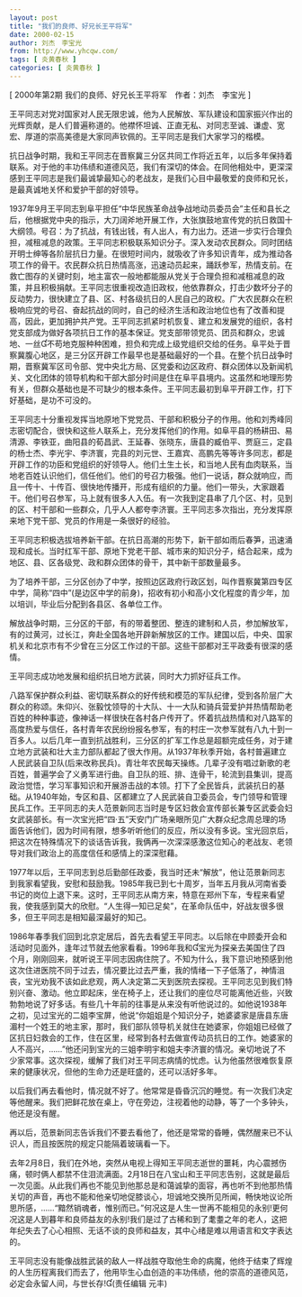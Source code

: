 ```yaml
---
layout: post
title: "我们的良师、好兄长王平将军"
date: 2000-02-15
author: 刘杰　李宝光
from: http://www.yhcqw.com/
tags: [ 炎黄春秋 ]
categories: [ 炎黄春秋 ]
---
```



[ 2000年第2期 我们的良师、好兄长王平将军　作者：刘杰　李宝光 ]


王平同志对党对国家对人民无限忠诚，他为人民解放、军队建设和国家振兴作出的光辉贡献，是人们普遍称道的。他襟怀坦诚、正直无私、对同志至诚、谦虚、宽宏、厚道的崇高美德是大家同声钦佩的。王平同志是我们大家学习的楷模。


抗日战争时期，我和王平同志在晋察冀三分区共同工作将近五年，以后多年保持着联系。对于他的丰功伟绩和道德风范，我们有深切的体会。在同他相处中，更深深感到王平同志是我们最诚挚最知心的老战友，是我们心目中最敬爱的良师和兄长，是最真诚地关怀和爱护干部的好领导。


1937年9月王平同志到阜平担任“中华民族革命战争战地动员委员会”主任和县长之后，他根据党中央的指示，大刀阔斧地开展工作，大张旗鼓地宣传党的抗日救国十大纲领。号召：为了抗战，有钱出钱，有人出人，有力出力。还进一步实行合理负担，减租减息的政策。王平同志积极联系知识分子。深入发动农民群众。同时团结开明士绅等各阶层抗日力量。在很短时间内，就吸收了许多知识青年，成为推动各项工作的骨干。农民群众抗日热情高涨，迅速动员起来，踊跃参军，热情支前。在救亡图存的关键时刻，地主富农一般地都能服从党关于合理负担和减租减息的政策，并且积极捐献。王平同志很重视改造旧政权，他依靠群众，打击少数坏分子的反动势力，很快建立了县、区、村各级抗日的人民自己的政权。广大农民群众在积极响应党的号召、奋起抗战的同时，自己的经济生活和政治地位也有了改善和提高，因此，更加拥护共产党。王平同志抓紧时机恢复、建立和发展党的组织，各村党支部成为做好各项抗日工作的基本保证。党支部带领党员、团员和群众，忠诚地、一丝不苟地克服种种困难，担负和完成上级党组织交给的任务。阜平处于晋察冀腹心地区，是三分区开辟工作最早也是基础最好的一个县。在整个抗日战争时期，晋察冀军区司令部、党中央北方局、区党委和边区政府、群众团体以及新闻机关、文化团体的领导机构和干部大部分时间是住在阜平县境内。这虽然和地理形势有关，但群众基础也是不可缺少的根本条件。王平同志最初到阜平开辟工作，打下好基础，是功不可没的。


王平同志十分重视发挥当地原地下党党员、干部和积极分子的作用。他和刘秀峰同志密切配合，很快和这些人联系上，充分发挥他们的作用。如阜平县的杨耕田、易清源、李铁亚，曲阳县的荀昌武、王延春、张晓东，唐县的臧伯平、贾庭三，定县的杨士杰、李光宇、李济寰，完县的刘元世、王嘉宾、高鹏先等等许多同志，都是开辟工作的功臣和党组织的好领导人。他们土生土长，和当地人民有血肉联系，当地老百姓认识他们，信任他们。他们的号召力极强。他们一说话，群众就响应，而且一传十、十传百、很快地传播开，形成有组织的力量。他们一带头，大家跟着干。他们号召参军，马上就有很多人入伍。有一次我到定县串了几个区、村，见到的区、村干部和一些群众，几乎人人都夸李济寰。王平同志多次指出，充分发挥原来地下党干部、党员的作用是一条很好的经验。


王平同志积极选拔培养新干部。在抗日高潮的形势下，新干部如雨后春笋，迅速涌现和成长。当时红军干部、原地下党老干部、城市来的知识分子，结合起来，成为地区、县、区各级党、政和群众团体的骨干，其中新干部数量最多。


为了培养干部，三分区创办了中学，按照边区政府行政区划，叫作晋察冀第四专区中学，简称“四中”(是边区中学的前身)，招收有初小和高小文化程度的青少年，加以培训，毕业后分配到各县区、各单位工作。


解放战争时期，三分区的干部，有的带着整团、整连的建制和人员，参加解放军，有的过黄河，过长江，奔赴全国各地开辟新解放区的工作。建国以后，中央、国家机关和北京市有不少曾在三分区工作过的干部。这些干部都对王平政委有很深的感情。

王平同志成功地发展和组织抗日地方武装，同时大力抓好征兵工作。


八路军保护群众利益、密切联系群众的好传统和模范的军队纪律，受到各阶层广大群众的称颂。朱仰兴、张毅忱领导的十大队、十一大队和骑兵营爱护并热情帮助老百姓的种种事迹，像神话一样很快在各村各户传开了。怀着抗战热情和对八路军的高度热爱与信任，各村青年农民纷纷报名参军，有的村庄一次参军就有八九十到一百多人。以后几年一直到抗战胜利，三分区的扩军工作总是超额完成任务，对于建立地方武装和壮大主力部队都起了很大作用。从1937年秋季开始，各村普遍建立人民武装自卫队(后来改称民兵)。青壮年农民每天操练。几辈子没有唱过新歌的老百姓，普遍学会了义勇军进行曲。自卫队的班、排、连骨干，轮流到县集训，提高政治觉悟，学习军事知识和开展游击战的本领。打下了全民皆兵，武装抗日的基础。从1940年始，专区和县、区都建立了人民武装自卫委员会，专门领导和管理民兵工作。王平同志的夫人范景新同志当时是专区妇救会宣传部长兼专区武委会妇女武装部长。有一次宝光把“四·五”天安门广场亲眼所见广大群众纪念周总理的场面告诉他们，因为时间有限，想多听听他们的反应，所以没有多说。宝光回京后，把这次在特殊情况下的谈话告诉我，我俩再一次深深感激这位知心的老战友、老领导对我们政治上的高度信任和感情上的深深慰藉。


1977年以后，王平同志到总后勤部任政委，我当时还未“解放”，他让范景新同志到我家看望我，安慰和鼓励我。1985年我已到七十周岁，当年五月我从河南省委书记的岗位上退下来。这时，王平同志从南方来，特意在郑州下车，专程来看望我，使我感到莫大的欣慰。“人生得一知已足矣”，在革命队伍中，好战友很多很多，但王平同志是相知最深最好的知己。


1986年春季我们回到北京定居后，首先去看望王平同志。以后除在中顾委开会和活动时见面外，逢年过节就去他家看看。1996年我和宝光为探亲去美国住了四个月，刚刚回来，就听说王平同志因病住院了。不知为什么，我下意识地预感到他这次住进医院不同于过去，情况要比过去严重，我的情绪一下子低落了，神情沮丧，宝光劝我不该如此悲观，两人决定第二天到医院去探视。王平同志见到我们特别兴奋、激动。他立即起床，坐在椅子上，还让我们的座位尽可能离他近些，兴致勃勃地说了好多话。有些几十年前的往事是从来没有听他说过的。如他说1938年之初，见过宝光的二姐李宝屏，他说“你姐姐是个知识分子，她婆婆家是唐县东唐湄村一个姓王的地主家，那时，我们部队领导机关就住在她婆家，你姐姐已经做了区抗日妇救会的工作，住在区里，经常到各村去做宣传动员抗日的工作。她婆家的人不高兴，……”他还问到宝光的三姐李明宇和姐夫李济寰的情况。亲切地说了不少家常事。这次探视，缓解了我们对王平同志病情的忧虑。认为他虽然很难恢复原来的健康状况，但他的生命力还是旺盛的，还可以活好多年。


以后我们再去看他时，情况就不好了。他常常是昏昏沉沉的睡觉。有一次我们决定等他醒来。我们把鲜花放在桌上，守在旁边，注视着他的动静，等了一个多钟头，他还是没有醒。

再以后，范景新同志告诉我们不要去看他了，他还是常常的昏睡，偶然醒来已不认识人，而且按医院的规定只能隔着玻璃看一下。


去年2月8日，我们在外地，突然从电视上得知王平同志逝世的噩耗，内心震撼伤痛，顿时俩人都禁不住泪流满面。2月18日在八宝山和王平同志告别，这就是最后一次见面。从此我们再也不能见到他那总是和蔼诚挚的面容，再也听不到他那热情关切的声音，再也不能和他亲切地促膝谈心，坦诚地交换所见所闻，畅快地议论所思所感，……“黯然销魂者，惟别而已。”何况这是人生一世再不能相见的永别!更何况这是人到暮年和良师益友的永别!我们是过了古稀和到了耄耋之年的老人，这把年纪失去了心心相照、无话不谈的良师和益友，其中心绪是难以用语言和文字表达的。


王平同志没有能像战胜武装的敌人一样战胜夺取他生命的病魔，他终于结束了辉煌的人生历程离我们而去了，他用毕生心血创造的丰功伟绩，他的崇高的道德风范，必定会永留人间，与世长存!(责任编辑 
元丰)


